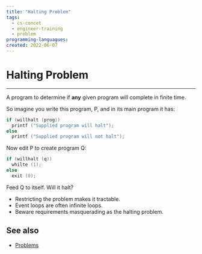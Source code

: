 ```yaml
---
title: "Halting Problem"
tags:
  - cs-concet
  - engineer-training
  - problem
programming-languagues:
created: 2022-06-07
---
```

# Halting Problem
---
A program to determine if **any** given program will complete in finite time.

So imagine you write this program, P, and in its main program it has:
```c
if (willhalt (prog))
  printf ("Supplied program will halt");
else
  printf ("Supplied program will not halt");
```

Now edit P to create program Q:
```c
if (willhalt (q))
  whilte (1);
else
  exit (0);
```

Feed Q to itself. Will it halt?

- Restricting the problem makes it tractable.
- Event loops are often infinite loops.
- Beware requirements masquerading as the halting problem.

## See also
- [Problems](notes/general/cs-problems.md)